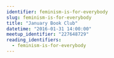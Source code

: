 ```yaml
---
identifier: feminism-is-for-everybody
slug: feminism-is-for-everybody
title: "January Book Club"
datetime: "2016-01-31 14:00:00"
meetup_identifier: "227648729"
reading_identifiers:
  - feminism-is-for-everybody
---
```

